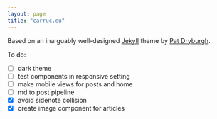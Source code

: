 ```yaml
---
layout: page
title: "carruc.eu"
---
```


Based on an inarguably well-designed [Jekyll](http://jekyllrb.com) theme by [Pat Dryburgh](https://patdryburgh.com).

To do:
- [ ] dark theme
- [ ] test components in responsive setting
- [ ] make mobile views for posts and home
- [ ] md to post pipeline
- [x] avoid sidenote collision
- [x] create image component for articles
